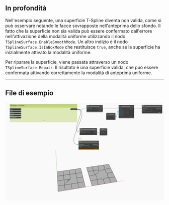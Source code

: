 ## In profondità
Nell'esempio seguente, una superficie T-Spline diventa non valida, come si può osservare notando le facce sovrapposte nell'anteprima dello sfondo. Il fatto che la superficie non sia valida può essere confermato dall'errore nell'attivazione della modalità uniforme utilizzando il nodo `TSplineSurface.EnableSmoothMode`. Un altro indizio è il nodo `TSplineSurface.IsInBoxMode` che restituisce `true`, anche se la superficie ha inizialmente attivato la modalità uniforme.

Per riparare la superficie, viene passata attraverso un nodo `TSplineSurface.Repair`. Il risultato è una superficie valida, che può essere confermata attivando correttamente la modalità di anteprima uniforme.
___
## File di esempio

![TSplineSurface.Repair](./Autodesk.DesignScript.Geometry.TSpline.TSplineSurface.Repair_img.jpg)
